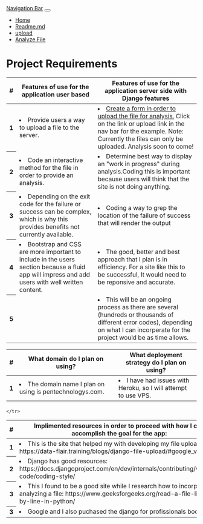
<!DOCTYPE html>

<html>
<head>
<div class="container">
<title>Readme.md file</title>
    <link href="https://cdn.jsdelivr.net/npm/bootstrap@5.2.1/dist/css/bootstrap.min.css" rel="stylesheet"
            integrity="sha384-iYQeCzEYFbKjA/T2uDLTpkwGzCiq6soy8tYaI1GyVh/UjpbCx/TYkiZhlZB6+fzT" crossorigin="anonymous">
</head>
    <nav class="navbar navbar-expand-lg bg-secondary">
        <div class="container-fluid">
            <a class="navbar-brand" href="#">Navigation Bar</a>
            <button class="navbar-toggler" type="button" data-bs-toggle="collapse" data-bs-target="#navbarNav"
                aria-controls="navbarNav" aria-expanded="false" aria-label="Toggle navigation">
                <span class="navbar-toggler-icon"></span>
            </button>
            <div class="collapse navbar-collapse" id="navbarNav">
                <ul class="navbar-nav">
                    <li class="nav-item">
                        <a class="nav-link active" aria-current="page" href="{% url 'home' %}">Home</a>
                    </li>
                    <li class="nav-item">
                        <a class="nav-link active" aria-current="page" href="{% url 'readme' %}">Readme.md</a>
                    </li>
                    <li class="nav-item">
                        <a class="nav-link active" aria-current="page" href="{% url 'upload' %}">upload</a>
                    </li>
                    <li class="nav-item">
                        <a class="nav-link active" aria-current="page" href="{% url 'read_file' %}">Analyze File</a>
                    </li>
                    </li>
                    </li>
                </ul>
            </div>
        </div>
        </div>
    </nav>



<div class="jumbotron">
    <h1 class="display-6">Project Requirements</h1>
<div>

<div>


<table class="table table-bordered">
  <thead>
    <tr>
      <th scope="col">#</th>
      <th scope="col">Features of use for the application user based</th>
      <th scope="col">Features of use for the application server side with Django features</th>
    </tr>
  </thead>
  <tbody>
    <tr>
      <th scope="row">1</th>
      <td><li>Provide users a way to upload a file to the server.</li></td>
      <td><li><a href="{% url 'upload' %}">Create a form in order to upload the file for analysis.</a> Click on the link or upload link in the nav bar for the example. Note: Currently the files can only be uploaded. Analysis soon to come!</li></td>
    </tr>
    <tr>
      <th scope="row">2</th>
      <td><li>Code an interactive method for the file in order to provide an analysis.</li></td>
      <td><li>Determine best way to display an "work in progress" during analysis.Coding this is important because users will think that the site is not doing anything. </li></td>
    </tr>
    <tr>
      <th scope="row">3</th>
      <td><li>Depending on the exit code for the failure or success can be complex, which is why this provides benefits not currently available.</li></td>
      <td><li>Coding a way to grep the location of the failure of success that will render the output</li></td>
    </tr>
        <tr>
      <th scope="row">4</th>
      <td><li>Bootstrap and CSS are more important to include in the users section because a fluid app will impress and add users with well written content.</li></td>
      <td><li>The good, better and best approach that I plan is in efficiency. For a site like this to be successful, It would need to be reponsive and accurate.</li></td>
    </tr>
        <tr>
      <th scope="row">5</th>
      <td></td>
      <td><li>This will be an ongoing process as there are several (hundreds or thousands of different error codes), depending on what I can incorperate for the project would be as time allows.</li></td>
    </tr>
  </tbody>
</table>
</div>


<table class="table table-bordered">
  <thead>
    <tr>
      <th scope="col">#</th>
      <th scope="col">What domain do I plan on using?</th>
      <th scope="col">What deployment strategy do I plan on using?</th>
    </tr>
  </thead>
  <tbody>
    <tr>
      <th scope="row">1</th>
      <td><li>The domain name I plan on using is pentechnologys.com.</li></td>
      <td><li>I have had issues with Heroku, so I will attempt to use VPS.</li></td>
    </tr>

 
  </tbody>
</table>

<div class="jumbotron">
    <h4 class="display-10"> </h4>
<div>

<table class="table table-bordered">
  <thead>
    <tr>
      <th scope="col">#</th>
      <th scope="col">Implimented resources in order to proceed with how I can accomplish the goal for the app:</th>

    </tr>
  </thead>
  <tbody>
    <tr>
      <th scope="row">1</th>
      <td><li>This is the site that helped my with developing my file upload form: https://data-flair.training/blogs/django-file-upload/#google_vignette.</li></td>
    </tr>
        <tr>
      <th scope="row">2</th>
      <td><li>Django has good resources: https://docs.djangoproject.com/en/dev/internals/contributing/writing-code/coding-style/</li></td>
    </tr>
            <tr>
      <th scope="row">3</th>
      <td><li>This I found to be a good site while I research how to incorperate analyzing a file: https://www.geeksforgeeks.org/read-a-file-line-by-line-in-python/</li></td>
    </tr>
            <tr>
      <th scope="row">3</th>
      <td><li>Google and I also puchased the django for profissionals book </li></td>
    </tr>
 
  </tbody>
</table>

<footer>
    <div>
        <script src="https://cdn.jsdelivr.net/npm/bootstrap@5.2.1/dist/js/bootstrap.bundle.min.js"
            integrity="sha384-u1OknCvxWvY5kfmNBILK2hRnQC3Pr17a+RTT6rIHI7NnikvbZlHgTPOOmMi466C8"
            crossorigin="anonymous"></script>
    </div>
    </div>
</footer>
</html>